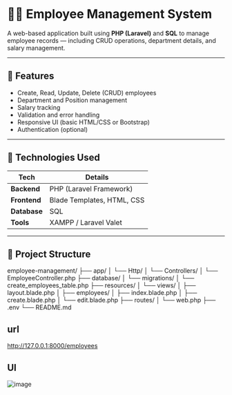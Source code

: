 # 🧑‍💼 Employee Management System

A web-based application built using **PHP (Laravel)** and **SQL** to manage employee records — including CRUD operations, department details, and salary management.

---

## 📌 Features

- Create, Read, Update, Delete (CRUD) employees
- Department and Position management
- Salary tracking
- Validation and error handling
- Responsive UI (basic HTML/CSS or Bootstrap)
- Authentication (optional)

---

## 🔧 Technologies Used

| Tech         | Details                |
|--------------|------------------------|
| **Backend**  | PHP (Laravel Framework)|
| **Frontend** | Blade Templates, HTML, CSS |
| **Database** | SQL                  |
| **Tools**    | XAMPP / Laravel Valet  |

---

## 📁 Project Structure
employee-management/
├── app/
│ └── Http/
│ └── Controllers/
│ └── EmployeeController.php
├── database/
│ └── migrations/
│ └── create_employees_table.php
├── resources/
│ └── views/
│ ├── layout.blade.php
│ ├── employees/
│ ├── index.blade.php
│ ├── create.blade.php
│ └── edit.blade.php
├── routes/
│ └── web.php
├── .env
└── README.md

## url

http://127.0.0.1:8000/employees

## UI

![image](https://github.com/user-attachments/assets/3810f57e-5ced-4ff1-b354-bf63303f8f17)
